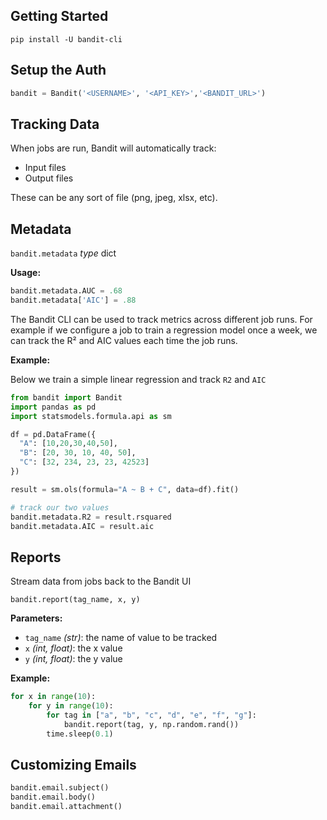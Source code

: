## Getting Started

`pip install -U bandit-cli`

## Setup the Auth

```python
bandit = Bandit('<USERNAME>', '<API_KEY>','<BANDIT_URL>')
```
## Tracking Data

When jobs are run, Bandit will automatically track:
- Input files
- Output files

These can be any sort of file (png, jpeg, xlsx, etc).

## Metadata

`bandit.metadata` _type_ dict

__Usage:__

```python
bandit.metadata.AUC = .68
bandit.metadata['AIC'] = .88
```

The Bandit CLI can be used to track metrics across different job runs.  For example
if we configure a job to train a regression model once a week, we can track the R²
and AIC values each time the job runs.

__Example:__

Below we train a simple linear regression and track `R2` and `AIC`

```python
from bandit import Bandit
import pandas as pd
import statsmodels.formula.api as sm

df = pd.DataFrame({
  "A": [10,20,30,40,50],
  "B": [20, 30, 10, 40, 50],
  "C": [32, 234, 23, 23, 42523]
})

result = sm.ols(formula="A ~ B + C", data=df).fit()

# track our two values
bandit.metadata.R2 = result.rsquared
bandit.metadata.AIC = result.aic
```

## Reports

Stream data from jobs back to the Bandit UI

`bandit.report(tag_name, x, y)`

__Parameters:__
- `tag_name` _(str)_: the name of value to be tracked
- `x` _(int, float)_: the x value
- `y` _(int, float)_: the y value

__Example:__

```python
for x in range(10):
    for y in range(10):
        for tag in ["a", "b", "c", "d", "e", "f", "g"]:
            bandit.report(tag, y, np.random.rand())
        time.sleep(0.1)
```

## Customizing Emails

```python
bandit.email.subject()
bandit.email.body()
bandit.email.attachment()
```
